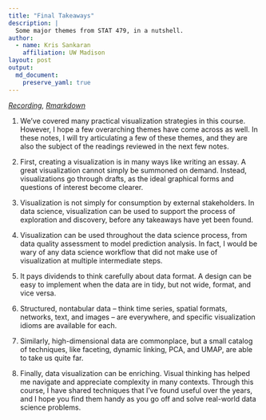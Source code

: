 ```yaml
---
title: "Final Takeaways"
description: | 
  Some major themes from STAT 479, in a nutshell.
author:
  - name: Kris Sankaran
    affiliation: UW Madison
layout: post
output:
  md_document:
    preserve_yaml: true
---
```


*[Recording](https://mediaspace.wisc.edu/media/Week%2014%20%5B1%5D%20Final%20Takeaways/1_g0ijyqpn),
[Rmarkdown](https://github.com/krisrs1128/stat479/blob/master/_posts/2021-04-23-week14-1/week14-1.Rmd)*

1.  We’ve covered many practical visualization strategies in this
    course. However, I hope a few overarching themes have come across as
    well. In these notes, I will try articulating a few of these themes,
    and they are also the subject of the readings reviewed in the next
    few notes.

2.  First, creating a visualization is in many ways like writing an
    essay. A great visualization cannot simply be summoned on demand.
    Instead, visualizations go through drafts, as the ideal graphical
    forms and questions of interest become clearer.

3.  Visualization is not simply for consumption by external
    stakeholders. In data science, visualization can be used to support
    the process of exploration and discovery, before any takeaways have
    yet been found.

4.  Visualization can be used throughout the data science process, from
    data quality assessment to model prediction analysis. In fact, I
    would be wary of any data science workflow that did not make use of
    visualization at multiple intermediate steps.

5.  It pays dividends to think carefully about data format. A design can
    be easy to implement when the data are in tidy, but not wide,
    format, and vice versa.

6.  Structured, nontabular data – think time series, spatial formats,
    networks, text, and images – are everywhere, and specific
    visualization idioms are available for each.

7.  Similarly, high-dimensional data are commonplace, but a small
    catalog of techniques, like faceting, dynamic linking, PCA, and
    UMAP, are able to take us quite far.

8.  Finally, data visualization can be enriching. Visual thinking has
    helped me navigate and appreciate complexity in many contexts.
    Through this course, I have shared techniques that I’ve found useful
    over the years, and I hope you find them handy as you go off and
    solve real-world data science problems.
